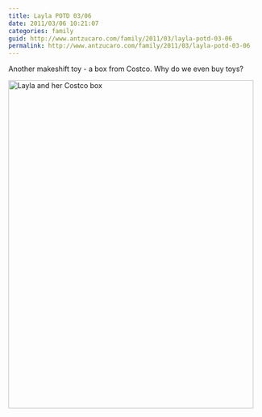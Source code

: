 ```yaml
---
title: Layla POTD 03/06
date: 2011/03/06 10:21:07
categories: family
guid: http://www.antzucaro.com/family/2011/03/layla-potd-03-06
permalink: http://www.antzucaro.com/family/2011/03/layla-potd-03-06
---
```

Another makeshift toy - a box from Costco. Why do we even buy toys? 

<img width="486px" height="650px" src="http://media.antzucaro.com/uploads/2011/03/IMG_20110306_100217.jpg" title="Layla and her Costco box" />

